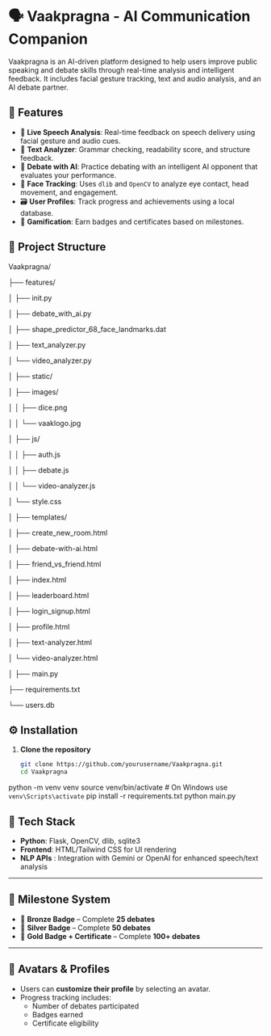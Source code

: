 # 🗣️ Vaakpragna - AI Communication Companion

Vaakpragna is an AI-driven platform designed to help users improve public speaking and debate skills through real-time analysis and intelligent feedback. It includes facial gesture tracking, text and audio analysis, and an AI debate partner.

## 🚀 Features

- 🎤 **Live Speech Analysis**: Real-time feedback on speech delivery using facial gesture and audio cues.
- 📝 **Text Analyzer**: Grammar checking, readability score, and structure feedback.
- 🧠 **Debate with AI**: Practice debating with an intelligent AI opponent that evaluates your performance.
- 🧍 **Face Tracking**: Uses `dlib` and `OpenCV` to analyze eye contact, head movement, and engagement.
- 🗃️ **User Profiles**: Track progress and achievements using a local database.
- 🥇 **Gamification**: Earn badges and certificates based on milestones.

## 📁 Project Structure

Vaakpragna/

├── features/

│ ├── init.py

│ ├── debate_with_ai.py

│ ├── shape_predictor_68_face_landmarks.dat

│ ├── text_analyzer.py

│ └── video_analyzer.py

│
├── static/

│ ├── images/

│ │ ├── dice.png

│ │ └── vaaklogo.jpg

│ ├── js/

│ │ ├── auth.js

│ │ ├── debate.js

│ │ └── video-analyzer.js

│ └── style.css

│
├── templates/

│ ├── create_new_room.html

│ ├── debate-with-ai.html

│ ├── friend_vs_friend.html

│ ├── index.html

│ ├── leaderboard.html

│ ├── login_signup.html

│ ├── profile.html

│ ├── text-analyzer.html

│ └── video-analyzer.html

│
├── main.py

├── requirements.txt

└── users.db


## ⚙️ Installation

1. **Clone the repository**
   ```bash
   git clone https://github.com/yourusername/Vaakpragna.git
   cd Vaakpragna
python -m venv venv
source venv/bin/activate  # On Windows use `venv\Scripts\activate`
pip install -r requirements.txt
python main.py

## 🧠 Tech Stack

- **Python**: Flask, OpenCV, dlib, sqlite3
- **Frontend**: HTML/Tailwind CSS for UI rendering
- **NLP APIs** : Integration with Gemini or OpenAI for enhanced speech/text analysis

---

## 🏅 Milestone System

- 🥉 **Bronze Badge** – Complete **25 debates**
- 🥈 **Silver Badge** – Complete **50 debates**
- 🥇 **Gold Badge + Certificate** – Complete **100+ debates**

---

## 📸 Avatars & Profiles

- Users can **customize their profile** by selecting an avatar.
- Progress tracking includes:
  - Number of debates participated
  - Badges earned
  - Certificate eligibility

